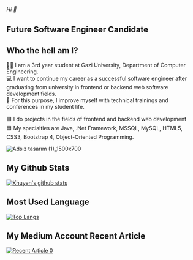 ###### Hi  👋

## Future Software Engineer Candidate

## Who the hell am I?

:woman_student: I am a 3rd year student at Gazi University, Department of Computer Engineering.
<br>
:computer: I want to continue my career as a successful software engineer after graduating from university in frontend or backend web software development fields.
<br>
:book: For this purpose, I improve myself with technical trainings and conferences in my student life.
<br>

:purple_square: I do projects in the fields of frontend and backend web development
<br>
:blue_square: My specialties are Java, .Net Framework, MSSQL, MySQL, HTML5, CSS3, Bootstrap 4, Object-Oriented Programming.

![Adsız tasarım (1)_1500x700](https://user-images.githubusercontent.com/76771500/134709128-12006b51-633a-40ff-803e-338632ef90bf.jpg)


## My Github Stats

[![Khuyen's github stats](https://github-readme-stats.vercel.app/api?username=iremsamur&count_private=true&show_icons=true&theme=radical&hide_rank=false)](https://github.com/iremsamur/github-readme-stats)

## Most Used Language

[![Top Langs](https://github-readme-stats.vercel.app/api/top-langs/?username=iremsamur)](https://github.com/iremsamur/github-readme-stats)
## My Medium Account Recent Article

<a target="_blank" href="https://github-readme-medium-recent-article.vercel.app/medium/@iremsamur129/0"><img src="https://github-readme-medium-recent-article.vercel.app/medium/@iremsamur129/0" alt="Recent Article 0">

